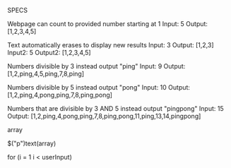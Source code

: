 SPECS

Webpage can count to provided number starting at 1
  Input: 5
  Output: [1,2,3,4,5]

Text automatically erases to display new results
  Input: 3
  Output: [1,2,3]
  Input2: 5
  Output2: [1,2,3,4,5]

Numbers divisible by 3 instead output "ping"
  Input: 9
  Output: [1,2,ping,4,5,ping,7,8,ping]

Numbers divisible by 5 instead output "pong"
  Input: 10
  Output: [1,2,ping,4,pong,ping,7,8,ping,pong]

Numbers that are divisible by 3 AND 5 instead output "pingpong"
  Input: 15
  Output: [1,2,ping,4,pong,ping,7,8,ping,pong,11,ping,13,14,pingpong]

array

$("p")text(array)

for (i = 1 i < userInput)
